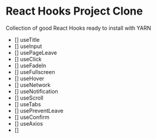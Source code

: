 # React Hooks Project Clone 

Collection of good React Hooks ready to install with YARN

- [] useTitle
- [] useInput
- [] usePageLeave
- [] useClick
- [] useFadeIn
- [] useFullscreen
- [] useHover
- [] useNetwork
- [] useNotification
- [] useScroll
- [] useTabs
- [] usePreventLeave
- [] useConfirm
- [] useAxios
- [] 


